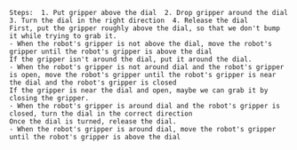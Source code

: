 
    Steps:  1. Put gripper above the dial  2. Drop gripper around the dial  3. Turn the dial in the right direction  4. Release the dial
    First, put the gripper roughly above the dial, so that we don't bump it while trying to grab it.
    - When the robot's gripper is not above the dial, move the robot's gripper until the robot's gripper is above the dial
    If the gripper isn't around the dial, put it around the dial.
    - When the robot's gripper is not around dial and the robot's gripper is open, move the robot's gripper until the robot's gripper is near the dial and the robot's gripper is closed
    If the gripper is near the dial and open, maybe we can grab it by closing the gripper.
    - When the robot's gripper is around dial and the robot's gripper is closed, turn the dial in the correct direction
    Once the dial is turned, release the dial.
    - When the robot's gripper is around dial, move the robot's gripper until the robot's gripper is above the dial